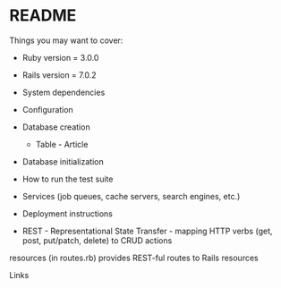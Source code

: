 # README


Things you may want to cover:

* Ruby version = 3.0.0

* Rails version = 7.0.2

* System dependencies

* Configuration

* Database creation
  * Table - Article

* Database initialization

* How to run the test suite

* Services (job queues, cache servers, search engines, etc.)

* Deployment instructions

* REST - Representational State Transfer - mapping HTTP verbs (get, post, put/patch, delete) to CRUD actions

resources (in routes.rb) provides REST-ful routes to Rails resources

Links
